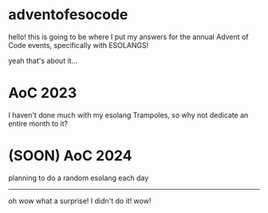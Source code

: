 # adventofesocode

hello! this is going to be where I put my answers for the annual Advent of Code events, specifically with ESOLANGS!

yeah that's about it...

# AoC 2023
I haven't done much with my esolang Trampoles, so why not dedicate an entire month to it?

# (SOON) AoC 2024
planning to do a random esolang each day

---
oh wow what a surprise!  I didn't do it! wow!
